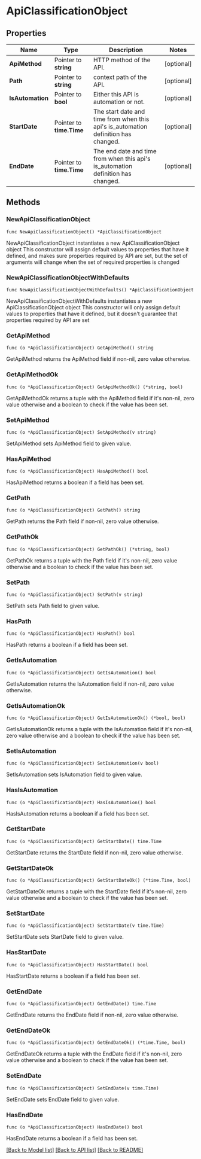 # ApiClassificationObject

## Properties

Name | Type | Description | Notes
------------ | ------------- | ------------- | -------------
**ApiMethod** | Pointer to **string** | HTTP method of the API. | [optional] 
**Path** | Pointer to **string** | context path of the API. | [optional] 
**IsAutomation** | Pointer to **bool** | Either this API is automation or not. | [optional] 
**StartDate** | Pointer to **time.Time** | The start date and time from when this api&#39;s is_automation definition has changed. | [optional] 
**EndDate** | Pointer to **time.Time** | The end date and time from when this api&#39;s is_automation definition has changed. | [optional] 

## Methods

### NewApiClassificationObject

`func NewApiClassificationObject() *ApiClassificationObject`

NewApiClassificationObject instantiates a new ApiClassificationObject object
This constructor will assign default values to properties that have it defined,
and makes sure properties required by API are set, but the set of arguments
will change when the set of required properties is changed

### NewApiClassificationObjectWithDefaults

`func NewApiClassificationObjectWithDefaults() *ApiClassificationObject`

NewApiClassificationObjectWithDefaults instantiates a new ApiClassificationObject object
This constructor will only assign default values to properties that have it defined,
but it doesn't guarantee that properties required by API are set

### GetApiMethod

`func (o *ApiClassificationObject) GetApiMethod() string`

GetApiMethod returns the ApiMethod field if non-nil, zero value otherwise.

### GetApiMethodOk

`func (o *ApiClassificationObject) GetApiMethodOk() (*string, bool)`

GetApiMethodOk returns a tuple with the ApiMethod field if it's non-nil, zero value otherwise
and a boolean to check if the value has been set.

### SetApiMethod

`func (o *ApiClassificationObject) SetApiMethod(v string)`

SetApiMethod sets ApiMethod field to given value.

### HasApiMethod

`func (o *ApiClassificationObject) HasApiMethod() bool`

HasApiMethod returns a boolean if a field has been set.

### GetPath

`func (o *ApiClassificationObject) GetPath() string`

GetPath returns the Path field if non-nil, zero value otherwise.

### GetPathOk

`func (o *ApiClassificationObject) GetPathOk() (*string, bool)`

GetPathOk returns a tuple with the Path field if it's non-nil, zero value otherwise
and a boolean to check if the value has been set.

### SetPath

`func (o *ApiClassificationObject) SetPath(v string)`

SetPath sets Path field to given value.

### HasPath

`func (o *ApiClassificationObject) HasPath() bool`

HasPath returns a boolean if a field has been set.

### GetIsAutomation

`func (o *ApiClassificationObject) GetIsAutomation() bool`

GetIsAutomation returns the IsAutomation field if non-nil, zero value otherwise.

### GetIsAutomationOk

`func (o *ApiClassificationObject) GetIsAutomationOk() (*bool, bool)`

GetIsAutomationOk returns a tuple with the IsAutomation field if it's non-nil, zero value otherwise
and a boolean to check if the value has been set.

### SetIsAutomation

`func (o *ApiClassificationObject) SetIsAutomation(v bool)`

SetIsAutomation sets IsAutomation field to given value.

### HasIsAutomation

`func (o *ApiClassificationObject) HasIsAutomation() bool`

HasIsAutomation returns a boolean if a field has been set.

### GetStartDate

`func (o *ApiClassificationObject) GetStartDate() time.Time`

GetStartDate returns the StartDate field if non-nil, zero value otherwise.

### GetStartDateOk

`func (o *ApiClassificationObject) GetStartDateOk() (*time.Time, bool)`

GetStartDateOk returns a tuple with the StartDate field if it's non-nil, zero value otherwise
and a boolean to check if the value has been set.

### SetStartDate

`func (o *ApiClassificationObject) SetStartDate(v time.Time)`

SetStartDate sets StartDate field to given value.

### HasStartDate

`func (o *ApiClassificationObject) HasStartDate() bool`

HasStartDate returns a boolean if a field has been set.

### GetEndDate

`func (o *ApiClassificationObject) GetEndDate() time.Time`

GetEndDate returns the EndDate field if non-nil, zero value otherwise.

### GetEndDateOk

`func (o *ApiClassificationObject) GetEndDateOk() (*time.Time, bool)`

GetEndDateOk returns a tuple with the EndDate field if it's non-nil, zero value otherwise
and a boolean to check if the value has been set.

### SetEndDate

`func (o *ApiClassificationObject) SetEndDate(v time.Time)`

SetEndDate sets EndDate field to given value.

### HasEndDate

`func (o *ApiClassificationObject) HasEndDate() bool`

HasEndDate returns a boolean if a field has been set.


[[Back to Model list]](../README.md#documentation-for-models) [[Back to API list]](../README.md#documentation-for-api-endpoints) [[Back to README]](../README.md)


